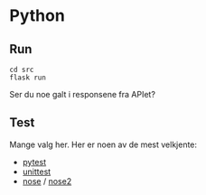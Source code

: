 # Python

## Run

```
cd src
flask run
```

Ser du noe galt i responsene fra APIet?

## Test

Mange valg her. Her er noen av de mest velkjente:

- [pytest](https://docs.pytest.org/en/7.1.x/contents.html)
- [unittest](https://docs.python.org/3/library/unittest.html)
- [nose](https://nose.readthedocs.io/en/latest/index.html) / [nose2](https://docs.nose2.io/en/latest/)
